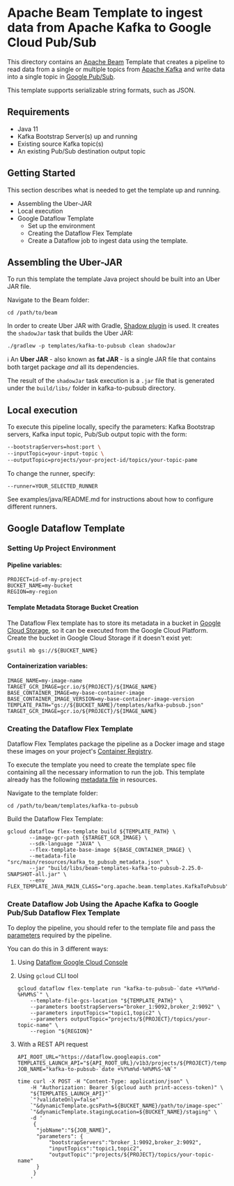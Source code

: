 # Apache Beam Template to ingest data from Apache Kafka to Google Cloud Pub/Sub

This directory contains an [Apache Beam](https://beam.apache.org/) Template that creates a pipeline 
to read data from a single or multiple topics from 
[Apache Kafka](https://kafka.apache.org/) and write data into a single topic 
in [Google Pub/Sub](https://cloud.google.com/pubsub).

This template supports serializable string formats, such as JSON.

## Requirements

- Java 11
- Kafka Bootstrap Server(s) up and running
- Existing source Kafka topic(s)
- An existing Pub/Sub destination output topic

## Getting Started

This section describes what is needed to get the template up and running.
- Assembling the Uber-JAR
- Local execution
- Google Dataflow Template
  - Set up the environment
  - Creating the Dataflow Flex Template
  - Create a Dataflow job to ingest data using the template.

## Assembling the Uber-JAR

To run this template the template Java project should be built into 
an Uber JAR file.

Navigate to the Beam folder:

```
cd /path/to/beam
```

In order to create Uber JAR with Gradle, [Shadow plugin](https://github.com/johnrengelman/shadow) 
is used. It creates the `shadowJar` task that builds the Uber JAR:

```
./gradlew -p templates/kafka-to-pubsub clean shadowJar
```

ℹ️ An **Uber JAR** - also known as **fat JAR** - is a single JAR file that contains 
both target package *and* all its dependencies.

The result of the `shadowJar` task execution is a `.jar` file that is generated 
under the `build/libs/` folder in kafka-to-pubsub directory.

## Local execution
To execute this pipeline locally, specify the parameters: Kafka Bootstrap servers, Kafka input topic, Pub/Sub output topic with the form:
```bash
--bootstrapServers=host:port \
--inputTopic=your-input-topic \
--outputTopic=projects/your-project-id/topics/your-topic-pame
```
To change the runner, specify:

```--runner=YOUR_SELECTED_RUNNER```

See examples/java/README.md for instructions about how to configure different runners.

## Google Dataflow Template

### Setting Up Project Environment

#### Pipeline variables:

```
PROJECT=id-of-my-project
BUCKET_NAME=my-bucket
REGION=my-region
```

#### Template Metadata Storage Bucket Creation

The Dataflow Flex template has to store its metadata in a bucket in 
[Google Cloud Storage](https://cloud.google.com/storage), so it can be executed from the Google Cloud Platform.
Create the bucket in Google Cloud Storage if it doesn't exist yet:

```
gsutil mb gs://${BUCKET_NAME}
```

#### Containerization variables:

```
IMAGE_NAME=my-image-name
TARGET_GCR_IMAGE=gcr.io/${PROJECT}/${IMAGE_NAME}
BASE_CONTAINER_IMAGE=my-base-container-image
BASE_CONTAINER_IMAGE_VERSION=my-base-container-image-version
TEMPLATE_PATH="gs://${BUCKET_NAME}/templates/kafka-pubsub.json"
TARGET_GCR_IMAGE=gcr.io/${PROJECT}/${IMAGE_NAME}
```

### Creating the Dataflow Flex Template

Dataflow Flex Templates package the pipeline as a Docker image and stage these images 
on your project's [Container Registry](https://cloud.google.com/container-registry).

To execute the template you need to create the template spec file containing all
the necessary information to run the job. This template already has the following [metadata
file](kafka-to-pubsub/src/main/resources/kafka_to_pubsub_metadata.json) in resources.

Navigate to the template folder:

```
cd /path/to/beam/templates/kafka-to-pubsub
```

Build the Dataflow Flex Template:

```
gcloud dataflow flex-template build ${TEMPLATE_PATH} \
       --image-gcr-path {$TARGET_GCR_IMAGE} \
       --sdk-language "JAVA" \
       --flex-template-base-image ${BASE_CONTAINER_IMAGE} \
       --metadata-file "src/main/resources/kafka_to_pubsub_metadata.json" \
       --jar "build/libs/beam-templates-kafka-to-pubsub-2.25.0-SNAPSHOT-all.jar" \
       --env FLEX_TEMPLATE_JAVA_MAIN_CLASS="org.apache.beam.templates.KafkaToPubsub"
```

### Create Dataflow Job Using the Apache Kafka to Google Pub/Sub Dataflow Flex Template

To deploy the pipeline, you should refer to the template file and pass the 
[parameters](https://cloud.google.com/dataflow/docs/guides/specifying-exec-params#setting-other-cloud-dataflow-pipeline-options) 
required by the pipeline.

You can do this in 3 different ways:
1. Using [Dataflow Google Cloud Console](https://console.cloud.google.com/dataflow/jobs)

2. Using `gcloud` CLI tool
    ```
    gcloud dataflow flex-template run "kafka-to-pubsub-`date +%Y%m%d-%H%M%S`" \
        --template-file-gcs-location "${TEMPLATE_PATH}" \
        --parameters bootstrapServers="broker_1:9092,broker_2:9092" \
        --parameters inputTopics="topic1,topic2" \
        --parameters outputTopic="projects/${PROJECT}/topics/your-topic-name" \
        --region "${REGION}"
    ```
3. With a REST API request
    ```
    API_ROOT_URL="https://dataflow.googleapis.com"
    TEMPLATES_LAUNCH_API="${API_ROOT_URL}/v1b3/projects/${PROJECT}/templates:launch"
    JOB_NAME="kafka-to-pubsub-`date +%Y%m%d-%H%M%S-%N`"
    
    time curl -X POST -H "Content-Type: application/json" \
        -H "Authorization: Bearer $(gcloud auth print-access-token)" \
        "${TEMPLATES_LAUNCH_API}"`
        `"?validateOnly=false"`
        `"&dynamicTemplate.gcsPath=${BUCKET_NAME}/path/to/image-spec"`
        `"&dynamicTemplate.stagingLocation=${BUCKET_NAME}/staging" \
        -d '
         {
          "jobName":"${JOB_NAME}",
          "parameters": {
              "bootstrapServers":"broker_1:9092,broker_2:9092",
              "inputTopics":"topic1,topic2",
              "outputTopic":"projects/${PROJECT}/topics/your-topic-name"
          }
         }
        '
    ```


